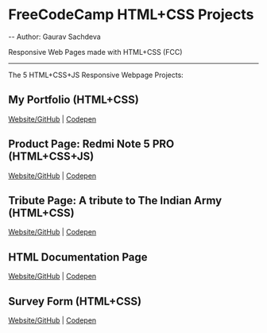 # FreeCodeCamp HTML+CSS Projects
-- Author: Gaurav Sachdeva

Responsive Web Pages made with HTML+CSS (FCC)

---------------
The 5 HTML+CSS+JS Responsive Webpage Projects:
## My Portfolio (HTML+CSS)
[Website/GitHub](http://www.arav.cf/fcc-html/my-portfolio/) | 
[Codepen](https://codepen.io/gauravsachdeva/pen/PBPJvR)

## Product Page: Redmi Note 5 PRO (HTML+CSS+JS)
[Website/GitHub](http://www.arav.cf/fcc-html/product-page/) | 
[Codepen](https://codepen.io/gauravsachdeva/pen/ZjbRVN)

## Tribute Page: A tribute to The Indian Army (HTML+CSS)
[Website/GitHub](http://www.arav.cf/fcc-html/tribute-page/) | 
[Codepen](https://codepen.io/gauravsachdeva/pen/QBbKEv)

## HTML Documentation Page
[Website/GitHub](http://www.arav.cf/fcc-html/technical-documentation-page/) | 
[Codepen](https://codepen.io/gauravsachdeva/pen/djYjdJ)

## Survey Form (HTML+CSS)
[Website/GitHub](http://www.arav.cf/fcc-html/survey-form/) | 
[Codepen](https://codepen.io/gauravsachdeva/pen/KBpaJN)
